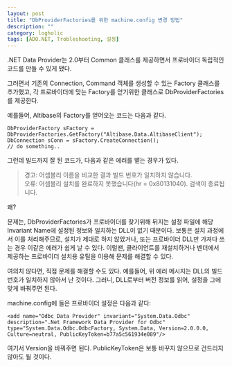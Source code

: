 ```yaml
---
layout: post
title: "DbProviderFactories를 위한 machine.config 변경 방법"
description: ""
category: logholic
tags: [ADO.NET, Trobleshooting, 설정]
---
```


.NET Data Provider는 2.0부터 Common 클래스를 제공하면서
프로바이더 독립적인 코드를 만들 수 있게 됐다.

그러면서 기존의 Connection, Command 객체를 생성할 수 있는 Factory 클래스를 추가했고,
각 프로바이더에 맞는 Factory를 얻기위한 클래스로 DbProviderFactories를 제공한다.

예를들어, Altibase의 Factory를 얻어오는 코드는 다음과 같다.

~~~
DbProviderFactory sFactory = DbProviderFactories.GetFactory("Altibase.Data.AltibaseClient");
DbConnection sConn = sFactory.CreateConnection();
// do something..
~~~

그런데 빌드까지 잘 된 코드가, 다음과 같은 에러를 뱉는 경우가 있다.

> 경고: 어셈블리 이름을 비교한 결과 빌드 번호가 일치하지 않습니다.  
> 오류: 어셈블리 설치를 완료하지 못했습니다(hr = 0x80131040). 검색이 종료됩니다.

왜?

문제는, DbProviderFactories가 프로바이더를 찾기위해 뒤지는 설정 파일에 해당 Invariant Name에 설정된 정보와 일치하는 DLL이 없기 때문이다.
보통은 설치 과정에서 이를 처리해주므로, 설치가 제대로 하지 않았거나, 또는 프로바이더 DLL만 가져다 쓰는 경우 이같은 에러가 쉽게 날 수 있다.
이럴땐, 클라이언트를 재설치하거나 벤더에서 제공하는 프로바이더 설치용 유틸을 이용해 문제를 해결할 수 있다.

여의치 않다면, 직접 문제를 해결할 수도 있다.
예를들어, 위 에러 메시지는 DLL의 빌드 번호가 일치하지 않아서 난 것이다.
그러니, DLL로부터 버전 정보를 읽어, 설정을 그에 맞게 바꿔주면 된다.

machine.config에 들은 프로바이더 설정은 다음과 같다:

~~~
<add name="Odbc Data Provider" invariant="System.Data.Odbc" description=".Net Framework Data Provider for Odbc" type="System.Data.Odbc.OdbcFactory, System.Data, Version=2.0.0.0, Culture=neutral, PublicKeyToken=b77a5c561934e089"/>
~~~

여기서 Version을 바꿔주면 된다.
PublicKeyToken은 보통 바꾸지 않으므로 건드리지 않아도 될 것이다.